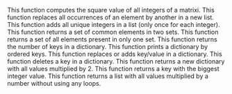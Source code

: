 This function computes the square value of all integers of a matrixi.
This function replaces all occurrences of an element by another in a new list.
This function adds all unique integers in a list (only once for each integer).
This function  returns a set of common elements in two sets.
This function returns a set of all elements present in only one set.
This function returns the number of keys in a dictionary.
This function prints a dictionary by ordered keys.
This function replaces or adds key/value in a dictionary.
This function deletes a key in a dictionary.
This function returns a new dictionary with all values multiplied by 2.
This function returns a key with the biggest integer value.
This function  returns a list with all values multiplied by a number without using any loops.
